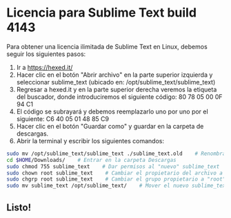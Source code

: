 # Licencia para Sublime Text build 4143

Para obtener una licencia ilimitada de Sublime Text en Linux, debemos seguir los siguientes pasos:

1. Ir a https://hexed.it/
2. Hacer clic en el botón "Abrir archivo" en la parte superior izquierda y seleccionar sublime_text (ubicado en: /opt/sublime_text/sublime_text)
3. Regresar a hexed.it y en la parte superior derecha veremos la etiqueta del buscador, donde introduciremos el siguiente código: 80 78 05 00 0F 94 C1
4. El código se subrayará y debemos reemplazarlo uno por uno por el siguiente: C6 40 05 01 48 85 C9
5. Hacer clic en el botón "Guardar como" y guardar en la carpeta de descargas.
6. Abrir la terminal y escribir los siguientes comandos:
```bash
sudo mv /opt/sublime_text/sublime_text ./sublime_text.old    # Renombrar sublime_text antiguo a sublime_text.old
cd $HOME/Downloads/    # Entrar en la carpeta Descargas
sudo chmod 755 sublime_text    # Dar permisos al "nuevo" sublime_text
sudo chown root sublime_text    # Cambiar el propietario del archivo a "root"
sudo chgrp root sublime_text    # Cambiar el grupo propietario a "root"
sudo mv sublime_text /opt/sublime_text/    # Mover el nuevo sublime_text al directorio original
```
## Listo!
